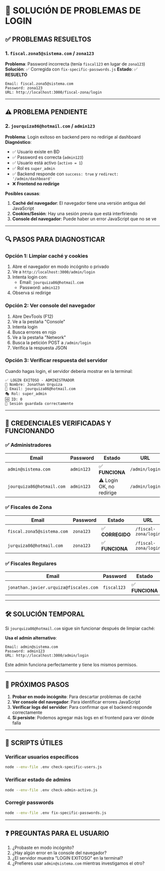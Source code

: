 # 🔧 SOLUCIÓN DE PROBLEMAS DE LOGIN

## ✅ PROBLEMAS RESUELTOS

### 1. `fiscal.zona5@sistema.com` / `zona123`
**Problema**: Password incorrecta (tenía `fiscal123` en lugar de `zona123`)
**Solución**: ✅ Corregida con `fix-specific-passwords.js`
**Estado**: ✅ **RESUELTO**

```
Email: fiscal.zona5@sistema.com
Password: zona123
URL: http://localhost:3000/fiscal-zona/login
```

---

## ⚠️ PROBLEMA PENDIENTE

### 2. `jourquiza86@hotmail.com` / `admin123`
**Problema**: Login exitoso en backend pero no redirige al dashboard
**Diagnóstico**:
- ✅ Usuario existe en BD
- ✅ Password es correcta (`admin123`)
- ✅ Usuario está activo (`activo = 1`)
- ✅ Rol es `super_admin`
- ✅ Backend responde con `success: true` y `redirect: '/admin/dashboard'`
- ❌ **Frontend no redirige**

**Posibles causas**:
1. **Caché del navegador**: El navegador tiene una versión antigua del JavaScript
2. **Cookies/Sesión**: Hay una sesión previa que está interfiriendo
3. **Console del navegador**: Puede haber un error JavaScript que no se ve

---

## 🔍 PASOS PARA DIAGNOSTICAR

### Opción 1: Limpiar caché y cookies
1. Abre el navegador en modo incógnito o privado
2. Ve a `http://localhost:3000/admin/login`
3. Intenta login con:
   - Email: `jourquiza86@hotmail.com`
   - Password: `admin123`
4. Observa si redirige

### Opción 2: Ver console del navegador
1. Abre DevTools (F12)
2. Ve a la pestaña "Console"
3. Intenta login
4. Busca errores en rojo
5. Ve a la pestaña "Network"
6. Busca la petición POST a `/admin/login`
7. Verifica la respuesta JSON

### Opción 3: Verificar respuesta del servidor
Cuando hagas login, el servidor debería mostrar en la terminal:
```
✅ LOGIN EXITOSO - ADMINISTRADOR
👤 Nombre: Jonathan Urquiza
📧 Email: jourquiza86@hotmail.com
🎭 Rol: super_admin
🆔 ID: 0
💾 Sesión guardada correctamente
```

---

## 🎯 CREDENCIALES VERIFICADAS Y FUNCIONANDO

### ✅ Administradores
| Email | Password | Estado | URL |
|-------|----------|--------|-----|
| `admin@sistema.com` | `admin123` | ✅ **FUNCIONA** | `/admin/login` |
| `jourquiza86@hotmail.com` | `admin123` | ⚠️ Login OK, no redirige | `/admin/login` |

### ✅ Fiscales de Zona
| Email | Password | Estado | URL |
|-------|----------|--------|-----|
| `fiscal.zona5@sistema.com` | `zona123` | ✅ **CORREGIDO** | `/fiscal-zona/login` |
| `jurquiza86@hotmail.com` | `zona123` | ✅ **FUNCIONA** | `/fiscal-zona/login` |

### ✅ Fiscales Regulares
| Email | Password | Estado | URL |
|-------|----------|--------|-----|
| `jonathan.javier.urquiza@fiscales.com` | `fiscal123` | ✅ **FUNCIONA** | `/login` |

---

## 🛠️ SOLUCIÓN TEMPORAL

Si `jourquiza86@hotmail.com` sigue sin funcionar después de limpiar caché:

**Usa el admin alternativo**:
```
Email: admin@sistema.com
Password: admin123
URL: http://localhost:3000/admin/login
```

Este admin funciona perfectamente y tiene los mismos permisos.

---

## 📝 PRÓXIMOS PASOS

1. **Probar en modo incógnito**: Para descartar problemas de caché
2. **Ver console del navegador**: Para identificar errores JavaScript
3. **Verificar logs del servidor**: Para confirmar que el backend responde correctamente
4. **Si persiste**: Podemos agregar más logs en el frontend para ver dónde falla

---

## 🔧 SCRIPTS ÚTILES

### Verificar usuarios específicos
```bash
node --env-file .env check-specific-users.js
```

### Verificar estado de admins
```bash
node --env-file .env check-admin-activo.js
```

### Corregir passwords
```bash
node --env-file .env fix-specific-passwords.js
```

---

## ❓ PREGUNTAS PARA EL USUARIO

1. ¿Probaste en modo incógnito?
2. ¿Hay algún error en la console del navegador?
3. ¿El servidor muestra "LOGIN EXITOSO" en la terminal?
4. ¿Prefieres usar `admin@sistema.com` mientras investigamos el otro?
